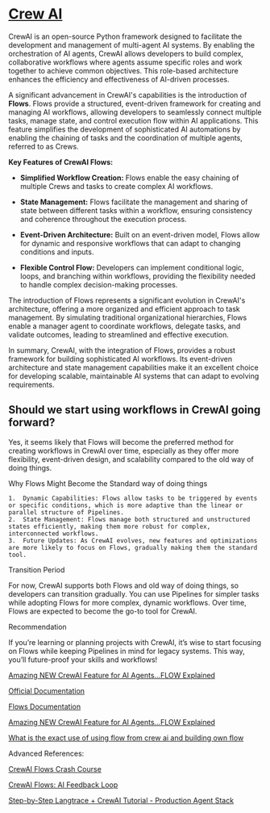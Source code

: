 # [Crew AI](https://www.crewai.com/)

CrewAI is an open-source Python framework designed to facilitate the development and management of multi-agent AI systems. By enabling the orchestration of AI agents, CrewAI allows developers to build complex, collaborative workflows where agents assume specific roles and work together to achieve common objectives. This role-based architecture enhances the efficiency and effectiveness of AI-driven processes. 

A significant advancement in CrewAI's capabilities is the introduction of **Flows**. Flows provide a structured, event-driven framework for creating and managing AI workflows, allowing developers to seamlessly connect multiple tasks, manage state, and control execution flow within AI applications. This feature simplifies the development of sophisticated AI automations by enabling the chaining of tasks and the coordination of multiple agents, referred to as Crews. 

**Key Features of CrewAI Flows:**

- **Simplified Workflow Creation:** Flows enable the easy chaining of multiple Crews and tasks to create complex AI workflows. 

- **State Management:** Flows facilitate the management and sharing of state between different tasks within a workflow, ensuring consistency and coherence throughout the execution process. 

- **Event-Driven Architecture:** Built on an event-driven model, Flows allow for dynamic and responsive workflows that can adapt to changing conditions and inputs. 

- **Flexible Control Flow:** Developers can implement conditional logic, loops, and branching within workflows, providing the flexibility needed to handle complex decision-making processes. 

The introduction of Flows represents a significant evolution in CrewAI's architecture, offering a more organized and efficient approach to task management. By simulating traditional organizational hierarchies, Flows enable a manager agent to coordinate workflows, delegate tasks, and validate outcomes, leading to streamlined and effective execution. 

In summary, CrewAI, with the integration of Flows, provides a robust framework for building sophisticated AI workflows. Its event-driven architecture and state management capabilities make it an excellent choice for developing scalable, maintainable AI systems that can adapt to evolving requirements.  

## Should we start using workflows in CrewAI going forward?

Yes, it seems likely that Flows will become the preferred method for creating workflows in CrewAI over time, especially as they offer more flexibility, event-driven design, and scalability compared to the old way of doing things.

Why Flows Might Become the Standard way of doing things

	1.	Dynamic Capabilities: Flows allow tasks to be triggered by events or specific conditions, which is more adaptive than the linear or parallel structure of Pipelines.
	2.	State Management: Flows manage both structured and unstructured states efficiently, making them more robust for complex, interconnected workflows.
	3.	Future Updates: As CrewAI evolves, new features and optimizations are more likely to focus on Flows, gradually making them the standard tool.


Transition Period

For now, CrewAI supports both Flows and old way of doing things, so developers can transition gradually. You can use Pipelines for simpler tasks while adopting Flows for more complex, dynamic workflows. Over time, Flows are expected to become the go-to tool for CrewAI.

Recommendation

If you’re learning or planning projects with CrewAI, it’s wise to start focusing on Flows while keeping Pipelines in mind for legacy systems. This way, you’ll future-proof your skills and workflows!


[Amazing NEW CrewAI Feature for AI Agents...FLOW Explained](https://www.youtube.com/watch?v=EEzpeJqvb_w)

[Official Documentation](https://docs.crewai.com/introduction)

[Flows Documentation](https://docs.crewai.com/concepts/flows)

[Amazing NEW CrewAI Feature for AI Agents...FLOW Explained](https://www.youtube.com/watch?v=EEzpeJqvb_w)

[What is the exact use of using flow from crew ai and building own flow](https://community.crewai.com/t/what-is-the-exact-use-of-using-flow-from-crew-ai-and-building-own-flow/1103)

Advanced References:

[CrewAI Flows Crash Course](https://www.youtube.com/watch?v=8PtGcNE01yo)

[CrewAI Flows: AI Feedback Loop](https://www.youtube.com/watch?v=HXP3u_D_xSY)


[Step-by-Step Langtrace + CrewAI Tutorial - Production Agent Stack](https://www.youtube.com/watch?v=dh9zv8EUwBA)






